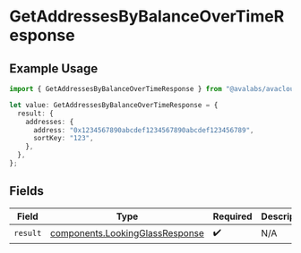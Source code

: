 # GetAddressesByBalanceOverTimeResponse

## Example Usage

```typescript
import { GetAddressesByBalanceOverTimeResponse } from "@avalabs/avacloud-sdk/models/operations";

let value: GetAddressesByBalanceOverTimeResponse = {
  result: {
    addresses: {
      address: "0x1234567890abcdef1234567890abcdef123456789",
      sortKey: "123",
    },
  },
};
```

## Fields

| Field                                                                              | Type                                                                               | Required                                                                           | Description                                                                        |
| ---------------------------------------------------------------------------------- | ---------------------------------------------------------------------------------- | ---------------------------------------------------------------------------------- | ---------------------------------------------------------------------------------- |
| `result`                                                                           | [components.LookingGlassResponse](../../models/components/lookingglassresponse.md) | :heavy_check_mark:                                                                 | N/A                                                                                |